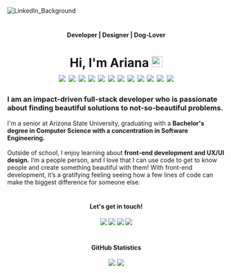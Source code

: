 ![LinkedIn_Background](https://user-images.githubusercontent.com/73635827/198717010-6541a8af-77c1-4373-a66d-3ea510ddaf9f.png)
<h1></h1>
<h4 align="center">Developer | Designer | Dog-Lover</h4>
<h1 align="center">Hi, I'm Ariana <a href="https://www.gautamkrishnar.com/"><img src="https://media.giphy.com/media/hvRJCLFzcasrR4ia7z/giphy.gif" width="25px" height="25px"></a> <br>
  <img src="https://visitor-badge-reloaded.herokuapp.com/badge?page_id=arianadaris.arianadaris&color=FF8B37" />
  <img src="https://img.shields.io/badge/OS-Windows-informational?style=flat&logo=windows&logoColor=white&color=FF708D" />
  <img src="https://img.shields.io/badge/OS-Mac-informational?style=flat&logo=apple&logoColor=white&color=FF708D" />
  <img src="https://img.shields.io/badge/Editor-VS%20Code-informational?style=flat&logo=visualstudiocode&logoColor=white&color=FF708D" />
  <img src="https://img.shields.io/badge/Code-NextJS-informational?style=flat&logo=nextdotjs&logoColor=white&color=5585FF" />
  <img src="https://img.shields.io/badge/Code-React-informational?style=flat&logo=react&logoColor=white&color=5585FF" />
  <img src="https://img.shields.io/badge/Code-Javascript-informational?style=flat&logo=javascript&logoColor=white&color=5585FF" />
  <img src="https://img.shields.io/badge/Code-HTML-informational?style=flat&logo=html&logoColor=white&color=5585FF" />
  <img src="https://img.shields.io/badge/Code-CSS-informational?style=flat&logo=css&logoColor=white&color=5585FF" />
  <img src="https://img.shields.io/badge/Code-Python-informational?style=flat&logo=python&logoColor=white&color=5585FF" />
  <img src="https://img.shields.io/badge/Code-C++-informational?style=flat&logo=cplusplus&logoColor=white&color=5585FF" />
  <img src="https://img.shields.io/badge/Code-Java-informational?style=flat&logo=java&logoColor=white&color=5585FF" />
</h1>

<h3>I am an impact-driven full-stack developer who is passionate about finding beautiful solutions to not-so-beautiful problems.</h3>
<p>I'm a senior at Arizona State University, graduating with a <strong>Bachelor's degree in Computer Science with a concentration in Software Engineering. 
<br><br>
</strong>Outside of school, I enjoy learning about <strong>front-end development and UX/UI design.</strong> I’m a people person, and I love that I can use code to get to know people and create something beautiful with them! With front-end development, it’s a gratifying feeling seeing how a few lines of code can make the biggest difference for someone else.</p>

<h1></h1>
<h4 align="center"> Let's get in touch!</h4>
<h4 align="center">
<a href="https://www.instagram.com/arianadaris/" target="_blank"><img align="bottom"src="https://img.shields.io/badge/-arianadaris-FF8B37?style=flat-square&logo=Instagram&logoColor=white" align="baseline"/></a>
<a href="https://www.linkedin.com/in/ariana-rajewski/" target="_blank"><img src="https://img.shields.io/badge/-arianarajewski-FF708D?style=flat-square&logo=Linkedin&logoColor=white&link=" align="baseline" /></a>
<a href="https://www.arianadaris.com/"><img src="https://img.shields.io/badge/-arianadaris.com-5585FF?style=flat-square&logo=react&logoColor=white&link=https://www.arianadaris.com/" align="baseline" /></a>
<a href="https://dribbble.com/arianadaris/"><img src="https://img.shields.io/badge/-arianadaris-5BAF48?style=flat-square&logo=dribbble&logoColor=white&link=https://www.dribbble.com/arianadaris" align="baseline" /></a>
</h4>

<h1> </h1>
<h4 align="center">GitHub Statistics</h4>

<p align="center">
  <img src="https://github-readme-stats.vercel.app/api/top-langs/?username=arianadaris&theme=prussian" />
  <img src="https://github-readme-stats.vercel.app/api?username=arianadaris&show_icons=true&theme=prussian" /> 
</p>  
